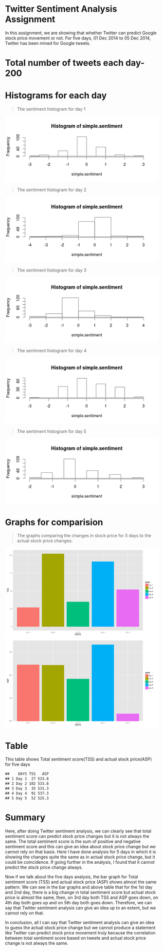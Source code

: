 Twitter Sentiment Analysis Assignment
========================================================

In this assignment, we are showing that whether Twitter can predict Google stock price movement or not. For five days, 01 Dec 2014 to 05 Dec 2014, Twitter has been mined for Google tweets. 
 

# Total number of tweets each day- 200

# Histograms for each day

> The sentiment histogram for day 1

![Day 1](https://raw.githubusercontent.com/rajneesh2017/histogramPics/master/Rplot01.png)

> The sentiment histogram for day 2

![Day 2](https://raw.githubusercontent.com/rajneesh2017/histogramPics/master/Rplot02.png)

> The sentiment histogram for day 3

![Day 3](https://raw.githubusercontent.com/rajneesh2017/histogramPics/master/Rplot03.png)

> The sentiment histogram for day 4

![Day 4](https://raw.githubusercontent.com/rajneesh2017/histogramPics/master/Rplot04.png)

> The sentiment histogram for day 5

![Day 5](https://raw.githubusercontent.com/rajneesh2017/histogramPics/master/Rplot05.png)

# Graphs for comparision

>The graphs comparing the changes in stock price for 5 days to the actual stock price changes:






![graph 1](https://raw.githubusercontent.com/rajneesh2017/graphs/master/unnamed-chunk-21.png)
![graph 2](https://raw.githubusercontent.com/rajneesh2017/graphs/master/unnamed-chunk-22.png)

# Table
This table shows Total sentiment score(TSS) and actual stock price(ASP) for five days

```
##    DAYS TSS   ASP
## 1 Day 1  27 533.8
## 2 Day 2 102 533.8
## 3 Day 3  35 531.3
## 4 Day 4  91 537.3
## 5 Day 5  52 525.3
```

# Summary
>
Here, after doing Twitter sentiment analysis, we can clearly see that total sentiment score can predict stock price changes but it is not always the same. The total sentiment score is the sum of positive and negative sentiment score and this can give an idea about stock price change but we cannot rely on that basis. Here I have done analysis for 5 days in which it is showing the changes quite the same as in actual stock price change, but it could be coincidence. If going further in the analysis, I found that it cannot predict the stock price change always.
>
Now if we talk about the five days analysis, the bar graph for Total sentiment score (TSS) and actual stock price (ASP) shows almost the same pattern. We can see in the bar graphs and above table that for the 1st day and 2nd day, there is a big change in total sentiment score but actual stock price is almost the same, then, on 3rd day both TSS and ASP goes down, on 4th day both goes up and on 5th day both goes down. Therefore, we can say that Twitter sentiment analysis can give an idea up to an extent, but we cannot rely on that. 
>
In conclusion, all I can say that Twitter sentiment analysis can give an idea to guess the actual stock price change but we cannot produce a statement like Twitter can predict stock price movement truly because the correlation between total sentiment score based on tweets and actual stock price change is not always the same.


